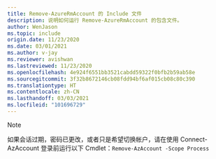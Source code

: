 ```yaml
---
title: Remove-AzureRmAccount 的 Include 文件
description: 说明如何运行 Remove-AzureRmAccount 的包含文件。
author: WenJason
ms.topic: include
origin.date: 11/23/2020
ms.date: 03/01/2021
ms.author: v-jay
ms.reviewer: avishwan
ms.lastreviewed: 11/23/2020
ms.openlocfilehash: 4e924f6551bb3521cabdd59322f0bfb2b59ab58e
ms.sourcegitcommit: 3f32b8672146cb08fdd94bf6af015cb08c80c390
ms.translationtype: HT
ms.contentlocale: zh-CN
ms.lasthandoff: 03/03/2021
ms.locfileid: "101696729"
---
```

>[!Note]
>如果会话过期，密码已更改，或者只是希望切换帐户，请在使用 Connect-AzAccount 登录前运行以下 Cmdlet：`Remove-AzAccount -Scope Process`
